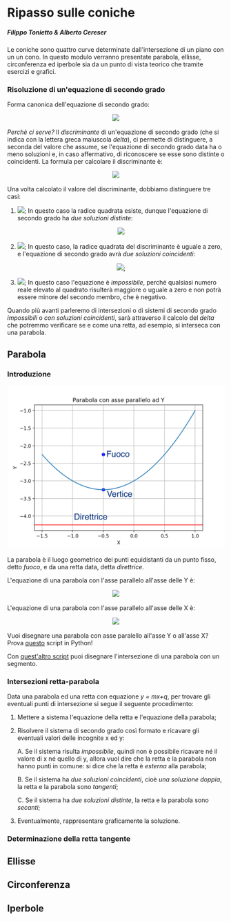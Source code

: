 # Ripasso sulle coniche

##### Filippo Tonietto & Alberto Cereser

Le coniche sono quattro curve determinate dall'intersezione di un piano con un un cono. In questo modulo verranno presentate parabola, ellisse, circonferenza ed iperbole sia da un punto di vista teorico che tramite esercizi e grafici.

### Risoluzione di un'equazione di secondo grado

Forma canonica dell'equazione di secondo grado:

<p align="center">
  <img src="https://latex.codecogs.com/svg.latex?y%3Dax%5E2%2Bbx%2Bc">
</p>

*Perchè ci serve?* Il *discriminante* di un'equazione di secondo grado (che si indica con la lettera greca maiuscola *delta*), ci permette di distinguere, a seconda del valore che assume, se l'equazione di secondo grado data ha o meno soluzioni e, in caso affermativo, di riconoscere se esse sono distinte o coincidenti. La formula per calcolare il discriminante è:

<p align="center">
  <img src="https://latex.codecogs.com/svg.latex?%5CDelta%3D%5Cfrac%7B%5Csqrt%7Bb%5E2-4ac%7D">
</p>

Una volta calcolato il valore del discriminante, dobbiamo distinguere tre casi:
  1. <img src="https://latex.codecogs.com/svg.latex?%5CDelta%3D%5Csqrt%7Bb%5E2-4ac%7D%3E0">;
    In questo caso la radice quadrata esiste, dunque l'equazione di secondo grado ha *due soluzioni distinte*:
    <p align="center">
      <img src="https://latex.codecogs.com/svg.latex?x_%7B1%2C2%7D%3D%5Cfrac%7B-b%5Cpm%5Csqrt%7Bb%5E2-4ac%7D%7D%7B2a%7D">
  </p>

  2. <img src="https://latex.codecogs.com/svg.latex?%5CDelta%3Db%5E2-4ac%3D0">;
    In questo caso, la radice quadrata del discriminante è uguale a zero, e l'equazione di secondo grado avrà *due soluzioni coincidenti*:
    <p align="center">
      <img src="https://latex.codecogs.com/svg.latex?x_%7B1%7D%3Dx_%7B2%7D%3D-%5Cfrac%7Bb%7D%7B2a%7D">;
  </p>

  3. <img src="https://latex.codecogs.com/svg.latex?%5CDelta%3D%5Csqrt%7Bb%5E2-4ac%7D%3C0">;
    In questo caso l'equazione è *impossibile*, perché qualsiasi numero reale elevato al quadrato risulterà maggiore o uguale a zero e non potrà essere minore del secondo membro, che è negativo.

Quando più avanti parleremo di intersezioni o di sistemi di secondo grado *impossibili* o *con soluzioni coincidenti*, sarà attraverso il calcolo del *delta* che potremmo verificare se e come una retta, ad esempio, si interseca con una parabola.

## Parabola

### Introduzione

<img src="Figure_1.png" width="800">

La parabola è il luogo geometrico dei punti equidistanti da un punto fisso, detto _fuoco_, e da una retta data, detta _direttrice_.

L'equazione di una parabola con l'asse parallelo all'asse delle Y è:

<p align="center">
  <img src="https://latex.codecogs.com/svg.latex?y%3Dax%5E2%2Bbx%2Bc">
</p>

L'equazione di una parabola con l'asse parallelo all'asse delle X è:

<p align="center">
  <img src="https://latex.codecogs.com/svg.latex?x%3Day%5E2%2Bby%2Bc">
</p>

Vuoi disegnare una parabola con asse paralello all'asse Y o all'asse X? Prova [questo](https://github.com/albusdemens/Ripasso_coniche/blob/master/Parabola.py) script in Python!

Con [quest'altro script](https://github.com/albusdemens/Ripasso_coniche/blob/master/Intersezione_parabola_retta.py) puoi disegnare l'intersezione di una parabola con un segmento.

### Intersezioni retta-parabola

Data una parabola ed una retta con equazione *y = mx+q*, per trovare gli eventuali punti di intersezione si segue il seguente procedimento:
1. Mettere a sistema l'equazione della retta e l'equazione della parabola;
2. Risolvere il sistema di secondo grado così formato e ricavare gli eventuali valori delle incognite x ed y:

    A. Se il sistema risulta *impossibile*, quindi non è possibile ricavare né il valore di x né quello di y, allora vuol dire         che la retta e la parabola non hanno punti in comune: si dice che la retta è *esterna* alla parabola;

    B. Se il sistema ha *due soluzioni coincidenti*, cioè *una soluzione doppia*, la retta e la parabola sono *tangenti*;

    C. Se il sistema ha *due soluzioni distinte*, la retta e la parabola sono *secanti*;

3. Eventualmente, rappresentare graficamente la soluzione.    


### Determinazione della retta tangente



## Ellisse

## Circonferenza

## Iperbole
